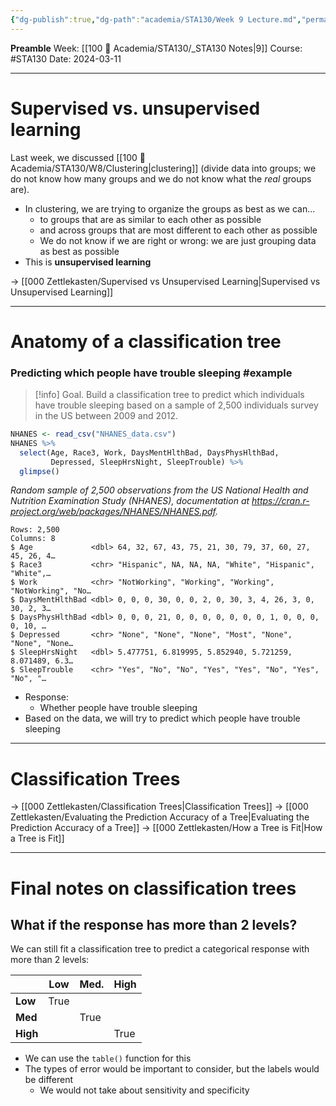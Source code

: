 ```yaml
---
{"dg-publish":true,"dg-path":"academia/STA130/Week 9 Lecture.md","permalink":"/academia/sta-130/week-9-lecture/","created":"2024-03-11T13:23:56.512-04:00","updated":"2024-03-12T22:14:39.355-04:00"}
---
```


**Preamble**
Week: [[100 📒 Academia/STA130/_STA130 Notes\|9]]
Course: #STA130
Date: 2024-03-11

---
# Supervised vs. unsupervised learning

Last week, we discussed [[100 📒 Academia/STA130/W8/Clustering\|clustering]] (divide data into groups; we do not know how many groups and we do not know what the *real* groups are).
- In clustering, we are trying to organize the groups as best as we can…
    - to groups that are as similar to each other as possible
    - and across groups that are most different to each other as possible
    - We do not know if we are right or wrong: we are just grouping data as best as possible
- This is **unsupervised learning**

→ [[000 Zettlekasten/Supervised vs Unsupervised Learning\|Supervised vs Unsupervised Learning]] 

---
# Anatomy of a classification tree

### Predicting which people have trouble sleeping #example 

> [!info] Goal.
> Build a classification tree to predict which individuals have trouble sleeping based on a sample of 2,500 individuals survey in the US between 2009 and 2012.

```r
NHANES <- read_csv("NHANES_data.csv")
NHANES %>% 
  select(Age, Race3, Work, DaysMentHlthBad, DaysPhysHlthBad,
         Depressed, SleepHrsNight, SleepTrouble) %>%
  glimpse()
```
*Random sample of 2,500 observations from the US National Health and Nutrition Examination Study (NHANES), documentation at https://cran.r-project.org/web/packages/NHANES/NHANES.pdf.*

```
Rows: 2,500
Columns: 8
$ Age             <dbl> 64, 32, 67, 43, 75, 21, 30, 79, 37, 60, 27, 45, 26, 4…
$ Race3           <chr> "Hispanic", NA, NA, NA, "White", "Hispanic", "White",…
$ Work            <chr> "NotWorking", "Working", "Working", "NotWorking", "No…
$ DaysMentHlthBad <dbl> 0, 0, 0, 30, 0, 0, 2, 0, 30, 3, 4, 26, 3, 0, 30, 2, 3…
$ DaysPhysHlthBad <dbl> 0, 0, 0, 21, 0, 0, 0, 0, 0, 0, 0, 1, 0, 0, 0, 0, 10, …
$ Depressed       <chr> "None", "None", "None", "Most", "None", "None", "None…
$ SleepHrsNight   <dbl> 5.477751, 6.819995, 5.852940, 5.721259, 8.071489, 6.3…
$ SleepTrouble    <chr> "Yes", "No", "No", "Yes", "Yes", "No", "Yes", "No", "…
```

- Response:
    - Whether people have trouble sleeping
- Based on the data, we will try to predict which people have trouble sleeping

---
# Classification Trees

→ [[000 Zettlekasten/Classification Trees\|Classification Trees]]
→ [[000 Zettlekasten/Evaluating the Prediction Accuracy of a Tree\|Evaluating the Prediction Accuracy of a Tree]]
→ [[000 Zettlekasten/How a Tree is Fit\|How a Tree is Fit]]

---
# Final notes on classification trees

## What if the response has more than 2 levels?

We can still fit a classification tree to predict a categorical response with more than 2 levels:


|          | **Low** | **Med.** | **High** |
| -------- | ------- | -------- | -------- |
| **Low**  | True    |          |          |
| **Med**  |         | True     |          |
| **High** |         |          | True     |
- We can use the `table()` function for this
- The types of error would be important to consider, but the labels would be different
    - We would not take about sensitivity and specificity
